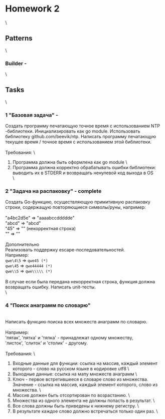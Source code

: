 # Homework 2 
  \
## Patterns
  \
### Builder -
  \
## Tasks
  \
### 1 "Базовая задача" - 
Создать программу печатающую точное время с использованием NTP -библиотеки. Инициализировать как go module. Использовать библиотеку github.com/beevik/ntp. Написать программу печатающую текущее время / точное время с использованием этой библиотеки.  \
  \
Требования: \
1) Программа должна быть оформлена как go module \
2) Программа должна корректно обрабатывать ошибки библиотеки: выводить их в STDERR и возвращать ненулевой код выхода в OS  \
  \
### 2 "Задача на распаковку" - complete
Создать Go-функцию, осуществляющую примитивную распаковку строки, содержащую повторяющиеся символы/руны, например:  \
  \
"a4bc2d5e" => "aaaabccddddde"  \
"abcd" => "abcd"  \
"45" => "" (некорректная строка)  \
"" => ""  \
  \
Дополнительно  \
Реализовать поддержку escape-последовательностей.  \
Например:  \
`qwe\4\5` => `qwe45 (*)`  \
`qwe\45` => `qwe44444 (*)`  \
`qwe\\5` => `qwe\\\\\ (*)`  \
  \
В случае если была передана некорректная строка, функция должна возвращать ошибку. Написать unit-тесты. \
  \
### 4 "Поиск анаграмм по словарю"
  \
Написать функцию поиска всех множеств анаграмм по словарю. \
  \
Например:  \
'пятак', 'пятка' и 'тяпка' - принадлежат одному множеству,  \
'листок', 'слиток' и 'столик' - другому.  \
   \
Требования:  \
  1) Входные данные для функции: ссылка на массив, каждый элемент которого - слово на русском языке в кодировке utf8  \
  2) Выходные данные: ссылка на мапу множеств анаграмм  \
  3) Ключ - первое встретившееся в словаре слово из множества. Значение - ссылка на массив, каждый элемент которого, слово из множества.  \
  4) Массив должен быть отсортирован по возрастанию.  \
  5) Множества из одного элемента не должны попасть в результат. \
  6) Все слова должны быть приведены к нижнему регистру.  \
  7) В результате каждое слово должно встречаться только один раз.  \
